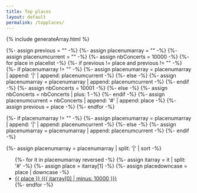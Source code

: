 ```yaml
---
title: Top places
layout: default
permalink: /topplaces/
---
```


<script>
  window.onload = function() { scrollBy(0, -70) };
</script>

{% include generateArray.html %}

{%- assign previous = "" -%}
{%- assign placenumarray = "" -%}
{%- assign placenumcurrent = "" -%}
{%- assign nbConcerts = 10000 -%}
{%- for place in placelist -%}
  {%- if previous != place and previous != "" -%}
    {%- if placenumarray != "" -%}
      {%- assign placenumarray = placenumarray | append: '|' | append: placenumcurrent -%}
    {%- else -%}
      {%- assign placenumarray = placenumarray | append: placenumcurrent -%}
    {%- endif -%}
    {%- assign nbConcerts = 10001 -%}
  {%- else -%}
    {%- assign nbConcerts = nbConcerts | plus: 1 -%}
  {%- endif -%}
  {%- assign placenumcurrent = nbConcerts | append: '#' | append: place -%}
  {%- assign previous = place -%}
{%- endfor -%}

{%- if placenumarray != "" -%}
  {%- assign placenumarray = placenumarray | append: '|' | append: placenumcurrent -%}
{%- else -%}
  {%- assign placenumarray = placenumarray | append: placenumcurrent -%}
{%- endif -%}

{%- assign placenumarray = placenumarray | split: '|' | sort -%}

<ul>
{%- for it in placenumarray reversed -%}
  {%- assign itarray = it | split: '#' -%}
  {%- assign place = itarray[1] -%}
  {%- assign placedowncase = place | downcase -%}
<li>
<a name="{{ placedowncase }}"/>
<a href="/places/#{{placedowncase}}">
{{ place }} ({{ itarray[0] | minus: 10000 }})
</a>
</li>
{%- endfor -%}
</ul>

